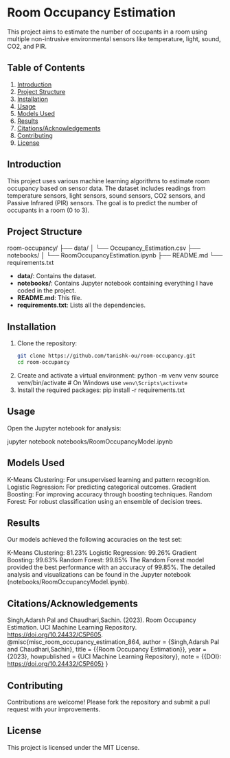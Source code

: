 # Room Occupancy Estimation

This project aims to estimate the number of occupants in a room using multiple non-intrusive environmental sensors like temperature, light, sound, CO2, and PIR.

## Table of Contents
1. [Introduction](#introduction)
2. [Project Structure](#project-structure)
3. [Installation](#installation)
4. [Usage](#usage)
5. [Models Used](#models-used)
6. [Results](#results)
7. [Citations/Acknowledgements](#citationsacknowledgements)
8. [Contributing](#contributing)
9. [License](#license)

## Introduction
This project uses various machine learning algorithms to estimate room occupancy based on sensor data. The dataset includes readings from temperature sensors, light sensors, sound sensors, CO2 sensors, and Passive Infrared (PIR) sensors. The goal is to predict the number of occupants in a room (0 to 3).

## Project Structure
room-occupancy/
├── data/
│ └── Occupancy_Estimation.csv
├── notebooks/
│ └── RoomOccupancyEstimation.ipynb
├── README.md
└── requirements.txt

- **data/**: Contains the dataset.
- **notebooks/**: Contains Jupyter notebook containing everything I have coded in the project.
- **README.md**: This file.
- **requirements.txt**: Lists all the dependencies.

## Installation
1. Clone the repository:
   ```bash
   git clone https://github.com/tanishk-ou/room-occupancy.git
   cd room-occupancy
2. Create and activate a virtual environment:
   python -m venv venv
   source venv/bin/activate  # On Windows use `venv\Scripts\activate`
3. Install the required packages:
   pip install -r requirements.txt

## Usage
Open the Jupyter notebook for analysis:

jupyter notebook notebooks/RoomOccupancyModel.ipynb


## Models Used
K-Means Clustering: For unsupervised learning and pattern recognition.
Logistic Regression: For predicting categorical outcomes.
Gradient Boosting: For improving accuracy through boosting techniques.
Random Forest: For robust classification using an ensemble of decision trees.

## Results
Our models achieved the following accuracies on the test set:

K-Means Clustering: 81.23%
Logistic Regression: 99.26%
Gradient Boosting: 99.63%
Random Forest: 99.85%
The Random Forest model provided the best performance with an accuracy of 99.85%. The detailed analysis and visualizations can be found in the Jupyter notebook (notebooks/RoomOccupancyModel.ipynb).

## Citations/Acknowledgements

Singh,Adarsh Pal and Chaudhari,Sachin. (2023). Room Occupancy Estimation. UCI Machine Learning Repository. https://doi.org/10.24432/C5P605.
@misc{misc_room_occupancy_estimation_864,
  author       = {Singh,Adarsh Pal and Chaudhari,Sachin},
  title        = {{Room Occupancy Estimation}},
  year         = {2023},
  howpublished = {UCI Machine Learning Repository},
  note         = {{DOI}: https://doi.org/10.24432/C5P605}
}

## Contributing
Contributions are welcome! Please fork the repository and submit a pull request with your improvements.

## License
This project is licensed under the MIT License.

